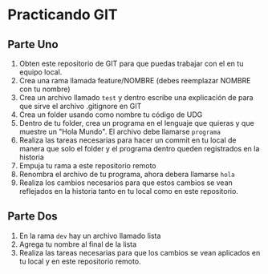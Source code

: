 # Practicando GIT

## Parte Uno
1. Obten este repositorio de GIT para que puedas trabajar con el en tu equipo local.
1. Crea una rama llamada feature/NOMBRE (debes reemplazar NOMBRE con tu nombre)
1. Crea un archivo llamado `test` y dentro escribe una explicación de para que sirve el archivo .gitignore en GIT
1. Crea un folder usando como nombre tu código de UDG
1. Dentro de tu folder, crea un programa en el lenguaje que quieras y que muestre un "Hola Mundo". El archivo debe llamarse `programa`
1. Realiza las tareas necesarias para hacer un commit en tu local de manera que solo el folder y el programa dentro queden registrados en la historia
1. Empuja tu rama a este repositorio remoto
1. Renombra el archivo de tu programa, ahora debera llamarse `hola`
1. Realiza los cambios necesarios para que estos cambios se vean reflejados en la historia tanto en tu local como en este repositorio.

## Parte Dos
1. En la rama `dev` hay un archivo llamado lista
1. Agrega tu nombre al final de la lista
1. Realiza las tareas necesarias para que los cambios se vean aplicados en tu local y en este repositorio remoto.
